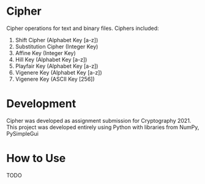 # Cipher

Cipher operations for text and binary files. Ciphers included:
1. Shift Cipher (Alphabet Key [a-z])
2. Substitution Cipher (Integer Key)
3. Affine Key (Integer Key)
4. Hill Key (Alphabet Key [a-z])
5. Playfair Key (Alphabet Key [a-z])
6. Vigenere Key (Alphabet Key [a-z])
7. Vigenere Key (ASCII Key [256])

# Development

Cipher was developed as assignment submission for Cryptography 2021. This project was developed entirely using Python with libraries from NumPy, PySimpleGui

# How to Use

TODO
